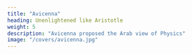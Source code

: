 ```yaml
---
title: "Avicenna"
heading: Unenlightened like Aristotle
weight: 5
description: "Avicenna proposed the Arab view of Physics"
image: "/covers/avicenna.jpg"
---
```


